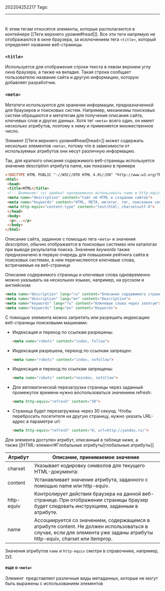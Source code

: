 202204252217
Tags:
___
#
К этим тегам относятся элементы, которые располагаются в контейнере [[Теги верхнего уровня#head|<head>]]. Все эти теги напрямую не отображаются в окне браузера, за исключением тега `<title>`, который определяет название веб-страницы.

### `<title>`

Используется для отображения строки текста в левом верхнем углу окна браузера, а также на вкладке. Такая строка сообщает пользователю название сайта и другую информацию, которую добавляет разработчик.

### `<meta>`

Метатеги используются для хранения информации, предназначенной для браузеров и поисковых систем. Например, механизмы поисковых систем обращаются к метатегам для получения описания сайта, ключевых слов и других данных. Хотя тег `<meta>` всего один, он имеет несколько атрибутов, поэтому к нему и применяется множественное число.

Элемент [[Теги верхнего уровня#head|head>]] может содержать несколько элементов `<meta>`, потому что в зависимости от используемых атрибутов они несут различную информацию.

Так, для краткого описания содержимого веб-страницы используется значение description атрибута name, как показано в примере

```html
<!DOCTYPE HTML PUBLIC "-//W3C//DTD HTML 4.01//EN" "http://www.w3.org/TR/html4/strict.dtd">
<html>
 <head>
 <title>HTML</title>
 <!-- Внимание! тут ошибка! одновременно использовать name и http-equiv нельзя-->	 
 <meta name="description" content="Сайт об HTML и создании сайтов">
 <meta name="keywords" content="HTML, META, метатег, тег, поисковая система">
 <meta http-equiv="content-type" content="text/html; charset=utf-8">
 </head>
 <body>
  <p>...</p>
 </body>
</html>
```

Описание сайта, заданное с помощью тега `<meta>` и значения *description*, обычно отображается в поисковых системах или каталогах при выводе результатов поиска. 
Значение *keywords* также предназначено в первую очередь для повышения рейтинга сайта в поисковых системах, в нем перечисляются ключевые слова, встречаемые на веб-странице

Описание содержимого страницы и ключевые слова одновременно можно указывать на нескольких языках, например, на русском и английском:

```html
<meta name="description" lang="ru" content="Описание содержимого страницы">
<meta name="description" lang="en" content="Description">
<meta name="keywords" lang="ru" content="Ключевые слова через запятую">
<meta name="keywords" lang="en" content="Keywords">
```

С помощью элемента <meta> можно запретить или разрешить индексацию веб-страницы поисковыми машинами:
- Индексация и переход по ссылкам разрешены:
	```html
	<meta name="robots" content="index, follow">
	```
- Индексация разрешена, переход по ссылкам запрещен:
	```html
	<meta name="robots" content="index, nofollow">
	```
- Индексация и переход по ссылкам запрещены:
	```html
	<meta name="robots" content="noindex, nofollow">
	```
- Для автоматической перезагрузки страницы через заданный промежуток времени нужно воспользоваться значением refresh:
	```html
	<meta http-equiv="refresh" content="30">
	```
- Страница будет перезагружена через 30 секунд. Чтобы перебросить посетителя на другую страницу, нужно указать URL-адрес в параметре url:
	```html
	<meta http-equiv="refresh" content="0; url=http://yandex.ru/">
	```

Для элемента доступен атрибут, описанный в таблице ниже, а также [[HTML-элемент#Глобальные атрибуты|глобальные атрибуты]]

| Атрибут    | Описание, принимаемое значение                                                                                                            |
| ---------- | ----------------------------------------------------------------------------------------------------------------------------------------- |
| charset    | Указывает кодировку символов для текущего HTML-документа: <meta charset="UTF-8">                                                          |
| content    | Устанавливает значение атрибута, заданного с помощью name или http-equiv.                                                                 |
| http-equiv | Контролирует действия браузера на данной веб-странице. При отображении страницы браузер будет следовать инструкциям, заданным в атрибуте. |
| name       | Ассоциируется со значением, содержащемся в атрибуте content. Не должен использоваться в случае, если для элемента уже заданы атрибуты http-equiv, charset или itemprop.                                                                                                                                          |

Значения атрибутов `name` и `http-equiv` смотри в справочнике, например, [тут](https://wm-school.ru/html/html_meta_tags.html).

#### еще о `<meta>`
Элемент <meta> представляет различные виды метаданных, которые не могут быть выражены с использованием элементов <title>, <base>, <link>, <style> и <script>.

Для элемента обязательно должен быть определен один из атрибутов — name, http-equiv или charset. Если указан атрибут name или http-equiv, также должен присутствовать атрибут content (или пропущен, если нет соответствующих значений).

##### Стандартные названия метаданных

Для атрибута name доступны следующие значения (чувствительны к регистру):

-   **application-name** — значение должно быть короткой строкой произвольной формы, содержащей название веб-приложения, которое представляет страница. Если страница не является веб-приложением, application-name не должно использоваться. В одном документе должно быть не более одного названия веб-приложения.
    
    Браузеры могут использовать название веб-приложения в пользовательском интерфейсе вместо <title>, поскольку <title> может содержать сообщения о состоянии и тому подобное, относящиеся к состоянию страницы в определенный момент времени, а не просто как название приложения.
    
-   **author** — значение должно быть строкой произвольной формы с указанием имени одного из авторов страницы.
-   **description** — значение должно быть строкой произвольной формы, описывающей страницу. Значение должно быть подходящим для использования в каталоге страниц, например, в поисковой системе.
-   **generator** — значение должно быть строкой произвольной формы, которая идентифицирует один из пакетов программного обеспечения, использованных для создания документа. Это значение не должно использоваться на страницах, разметка которых не создается программным обеспечением, например на страницах, разметка которых была написана пользователем в текстовом редакторе.
    
    ```
    <meta name="generator" content="WordPress 5.2">
    ```
    
-   **keywords** — значение должно быть набором разделенных запятыми ключевых слов, относящихся к странице. Многие поисковые системы не рассматривают такие ключевые слова, потому что эта функция исторически использовалась ненадежно и спамила результаты поиска.
    
    ```
    <meta name="keywords" content="шрифт,шрифты,типографика">
    ```
    
-   **referrer** — необязательное поле заголовка HTTP, которое позволяет отслеживать перемещения пользователей между страницами в инструментах аналитики, а также понять происхождение входящего трафика. Реферер передаётся при переходе с http на любой тип сайта, при переходе с https на https, и не передаётся при переходе с https на http.
    
    В наиболее распространенной ситуации это означает, что когда пользователь щелкает гиперссылку в браузере, на сервер отправляется запрос, содержащий целевую веб-страницу. Запрос может содержать поле referer, в котором указана последняя страница, на которой был пользователь (то есть та, на которой он щелкнул ссылку).
    
    Значения атрибута content:
    
    -   no-referrer — не передает никакую информацию о реферере.
    -   no-referrer-when-downgrade — передает реферальные данные только сайтам на HTTPS. Поведение браузера по умолчанию, если не указано иное.
    -   unsafe-url — всегда передает полный URL реферера.
    -   origin-when-cross-origin — отправляет полный URL при переходе на страницы в рамках одного сайта, вне зависимости от протокола, а на все остальные — только базовый домен/поддомен.
    
    ```
    <meta name="referrer" content="origin-when-cross-origin">
    ```
    
-   **viewport** — позволяет определять конкретные характеристики области просмотра, например, ширину макета и коэффициент масштабирования веб-страниц. Можно запретить или ограничить пользователям возможность масштабирования, используя такие значения, как content="user-scalable=no" или content="width=device-width, initial-scale=1.0, maximum-scale=1.0".
    
    Могут быть конкретные случаи использования, в которых целесообразно предотвращение масштабирования пользователями, например, приложения-карты — когда пользовательские функции масштабирования обрабатываются с помощью сценариев, но в целом такой практики следует избегать.
    
    Распознаваемые свойства атрибута content:
    
    -   width — определяет ширину области просмотра, значением может быть определенное количество пикселей, например, width=768 или ключевое слово device-width (соответствует 100vw).
        
        ```
        <meta name="viewport" content="width=device-width, initial-scale=1">
        ```
        
    -   height — определяет высоту области просмотра, значением может быть определенное количество пикселей, например, height=480 или ключевое слово device-height (соответствует 100vh)
    -   initial-scale — указывает браузеру соотношение пикселей CSS и устройства.
    -   minimum-scale — определяет наименьший допустимый коэффициент масштабирования.
    -   maximum-scale — определяет максимально допустимый коэффициент масштабирования.
    -   user-scalable — указывает, может ли коэффициент масштабирования быть изменен в результате взаимодействия с пользователем или нет.

##### Прагма директивы

Когда атрибут http-equiv указан в элементе <meta>, элемент <meta> является прагма директивой, которая предоставляет дополнительную информацию о документе:

-   **content-type** — является альтернативной формой установки атрибута charset.
    
    ```
    <meta http-equiv="content-type" content="text/html; charset=utf-8">
    ```
    
-   **default-style** — задает имя альтернативной таблицы стилей, используемой по умолчанию.
    
    ```
    <meta http-equiv="default-style" content="default">
    ```
    
-   **refresh** — устанавливает таймер для обновления и перенаправления. Например, главная страница новостного сайта может содержать следующую разметку в элементе <head>, чтобы обеспечить автоматическую перезагрузку страницы с сервера каждые пять минут:
    
    ```
    <meta http-equiv="refresh" content="300">
    ```
    
    Последовательность страниц может использоваться в качестве автоматического слайд-шоу, если каждая страница обновляется до следующей страницы в последовательности с использованием следующей разметки:
    
    ```
    <meta http-equiv="refresh" content="20; url=page4.html">
    ```
    
-   **content-security-policy** — позволяет настроить политику защиты содержимого, с помощью которой можно защищаться, например, от межсайтового скриптинга:
    
    ```
    <meta http-equiv="content-security-policy" content="script-src 'self'">
    ```


### `<link>`
подключает внешние файлы .css, .xml, .ico

Задать стили для документа можно также при помощи другого способа — записать их в отдельный файл с расширением .css, например, style.css.

Подключить файл со стилями к веб-странице можно двумя способами:

-   через директиву @import url
-   с использованием элемента `<link>`. Данный способ является предпочтительным.
```html
<!DOCTYPE html>
<html>
<head>
<style>
@import url(style.css);
</style>
<meta>
<title> </title>
</head>
```

Элемент `<link>` определяет отношение между текущей страницей и другими документами. Таких элементов на странице может быть несколько.
```html
<link rel="stylesheet" href="style.css" type="text/css">
```



Для элемента доступны атрибуты, приведенные в таблице ниже, а также [HTML-элемент#Глобальные атрибуты|глобальные атрибуты]]

| Атрибут     | Описание, принимаемое значение                                                                                                                                                            |
| ----------- | ----------------------------------------------------------------------------------------------------------------------------------------------------------------------------------------- |
| crossorigin | Указывает, должен ли использоваться CORS (технология браузеров, которая позволяет предоставить веб-странице доступ к ресурсам другого домена) при извлечении изображения с сайта.         |
| href        | Основной атрибут элемента, в качестве значения выступает путь к файлу со стилями.                                                                                                         |
| hreflang    | Определяет язык текста в документе, на который идет ссылка.                                                                                                                               |
| media       | Определяет тип устройства, к которым должен быть применен ресурс ссылки.                                                                                                                  |
| nonce       | Генерируемая случайным образом на сервере строковая переменная, которая устанавливает правила использования встроенных стилей с целью защиты контента. Значение атрибута — строка текста. |
| rel         | Атрибут определяет отношения между текущим документом и документом, на который идет ссылка.                                                                                               |
| sizes       | Указывает размер иконок для визуального отображения. Атрибут sizes используется только совместно с rel="icon"                                                                             |
| title       | Определяет заголовок ссылки или название набора альтернативных таблиц стилей. Значение атрибута — текст.                                                                                  |
| type        |  Определяет MIME-тип документа, на который идет ссылка.                                                                                                                                                                                         |



### `<style>` `</style>`

Внутри этого элемента задаются стили, которые используются на странице. Для задания стилей в HTML-документе используется [[00_Введение в CSS|язык CSS]]. Таких элементов на странице может быть несколько.

Для элемента доступны атрибуты, приведенные в таблице ниже, а также [[HTML-элемент#Глобальные атрибуты|глобальные атрибуты]].

| Атрибут | Описание, принимаемое значение                                                                                                                                                                           |
| ------- | -------------------------------------------------------------------------------------------------------------------------------------------------------------------------------------------------------- |
| media   | Определяет, для какого типа устройства предназначены те или иные каскадные таблицы стилей. Внутри таблицы стилей CSS специфичные правила для определенных устройств прописываются с помощью media query. |
| nonce   | Генерируемая случайным образом на сервере строковая переменная, которая устанавливает правила использования встроенных стилей с целью защиты контента. Значение атрибута — строка текста.                |
| type    | Определяет MIME-тип подключаемого файла со стилями, в данном случае `type="text/css"`.                                                                                                                   |
                                                                                                                                                                                                         
Элемент может содержать код форматирования как самих элементов веб-страницы, так и веб-страницы целиком.																																																	 

```html
<style>
.paper {
   width: 200px;
   height: 300px;
   background-color: #ef4444;
   color: #666666;
}
</style>
```

Чтобы подключить к элементу заданный стиль, необходимо через атрибут class (или id) присвоить элементу соответствующее название:
```html
<div class="paper">
...
</div>
```
CSS-код можно встраивать непосредственно в элемент разметки в виде значение атрибута style, например:
```html
<p style="color: #666666; background-color: #ef4444; padding: 20px;">
```


### `<script>` `</script>`
загружает внешний JavaScript-файл .js, также между этими тегами может размещаться JavaScript-код.

Элемент `<script>` позволяет присоединять к документу различные сценарии. Текст сценария может располагаться либо внутри этого элемента, либо во внешнем файле. Если текст сценария расположен во внешнем файле, то он подключается с помощью атрибутов элемента.

Для элемента доступны атрибуты, приведенные в таблице ниже, а также [[HTML-элемент#Глобальные атрибуты|глобальные атрибуты]].

| Атрибуты    | Описание, принимаемое значение                                                                                                                                                                                                                                                                                                                                                             |
| ----------- | ------------------------------------------------------------------------------------------------------------------------------------------------------------------------------------------------------------------------------------------------------------------------------------------------------------------------------------------------------------------------------------------ |
| async       | Атрибут указывает на то, что сценарий будет выполняться асинхронно с остальной частью страницы (сценарий начнет выполняться одновременно с загрузкой страницы).                                                                                                                                                                                                                            |
| charset     | Определяет кодировку символов                                                                                                                                                                                                                                                                                                                                                              |
| crossorigin | Определяет, будет ли использоваться CORS при загрузке внешних скриптов (с использованием атрибута src).                                                                                                                                                                                                                                                                                    |
| defer       | Интерпретация сценариев откладывается до окончания отображения документа на устройстве пользователя.                                                                                                                                                                                                                                                                                       |
| nonce       | Обеспечивает безопасность, защищая от атак с внедрением межсайтового скриптинга (XSS, cross site scripting). Устанавливает правила использования встроенных скриптов с помощью nonce-значений и хэшей. Во время рендеринга страницы браузер для каждого инлайн-скрипта вычисляет хэши и сравнивает с перечисленными в CSP. Загрузка с ресурсов, не входящих в «белый список», блокируется. |
| src         | Указывает на месторасположение файла со сценарием, значение атрибута — это url файла, содержащего JavaScript-программу.                                                                                                                                                                                                                                                                    |
| type        |         Используются для объявления языка сценария, использованного при составлении содержимого элемента.                                                                                                                                                                                                                                                                                                                                                                                  |


### `<base>` `</base>`
Элемент `<base>` с помощью атрибута href предоставляет базовый URL документа для парсинга всех относительных URL-адресов на странице, установленных атрибутами src и href.

>Парсинг — это автоматизированный сбор общедоступной информации из интернета, осуществляемый без использования API сайтов. Можно представить, как человек открывает браузер, ходит по сайтам и копирует с них данные. Парсинг — то же самое, только ходит не человек, а робот. Так делают поисковики, агрегаторы, скоринговые компании, злоумышленники, продающие персональные данные, и много кто ещё.

Атрибут target задает тип окна просмотра по умолчанию при переходе по всем гиперссылкам.

В одном документе может быть только один элемент `<base>` и он должен иметь атрибут href, target или оба сразу.

Элемент `<base>` должен находиться перед любыми другими элементами в дереве, которые имеют атрибуты, определенные как принимающие URL, кроме элемента `<html>` (его атрибут manifest не подвержен влиянию элемента `<base>`).

```html
<!DOCTYPE html>
<html lang="ru">
  <head>
    <title>Пример для элемента base</title>
    <base href="https://www.example.com/news/index.html">
  </head>
  <body>
    <p>Посетите страницу <a href="archives.html">архивов</a>.</p>
  </body>
</html>
```




# Ссылки
___
##### Links


---
##### Источники
